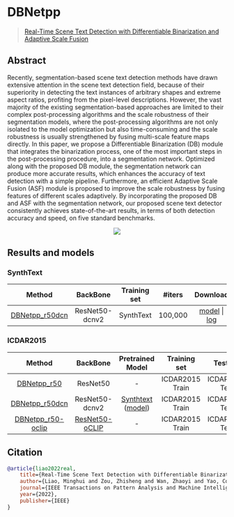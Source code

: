 # DBNetpp

> [Real-Time Scene Text Detection with Differentiable Binarization and Adaptive Scale Fusion](https://arxiv.org/abs/2202.10304)

<!-- [ALGORITHM] -->

## Abstract

Recently, segmentation-based scene text detection methods have drawn extensive attention in the scene text detection field, because of their superiority in detecting the text instances of arbitrary shapes and extreme aspect ratios, profiting from the pixel-level descriptions. However, the vast majority of the existing segmentation-based approaches are limited to their complex post-processing algorithms and the scale robustness of their segmentation models, where the post-processing algorithms are not only isolated to the model optimization but also time-consuming and the scale robustness is usually strengthened by fusing multi-scale feature maps directly. In this paper, we propose a Differentiable Binarization (DB) module that integrates the binarization process, one of the most important steps in the post-processing procedure, into a segmentation network. Optimized along with the proposed DB module, the segmentation network can produce more accurate results, which enhances the accuracy of text detection with a simple pipeline. Furthermore, an efficient Adaptive Scale Fusion (ASF) module is proposed to improve the scale robustness by fusing features of different scales adaptively. By incorporating the proposed DB and ASF with the segmentation network, our proposed scene text detector consistently achieves state-of-the-art results, in terms of both detection accuracy and speed, on five standard benchmarks.

<div align=center>
<img src="https://user-images.githubusercontent.com/45810070/166850828-f1e48c25-4a0f-429d-ae54-6997ed25c062.png"/>
</div>

## Results and models

### SynthText

|                                    Method                                     |    BackBone    | Training set | #iters  |                                     Download                                     | Batch Size |
| :---------------------------------------------------------------------------: | :------------: | :----------: | :-----: | :------------------------------------------------------------------------------: | :--------: |
| [DBNetpp_r50dcn](/configs/textdet/dbnetpp/dbnetpp_resnet50-dcnv2_fpnc_100k_synthtext.py) | ResNet50-dcnv2 |  SynthText   | 100,000 | [model](https://download.openmmlab.com/mmocr/textdet/dbnetpp/dbnetpp_resnet50-dcnv2_fpnc_100k_synthtext/dbnetpp_resnet50-dcnv2_fpnc_100k_synthtext-00f0a80b.pth) \| [log](https://download.openmmlab.com/mmocr/textdet/dbnetpp/dbnetpp_resnet50-dcnv2_fpnc_100k_synthtext/20221215_013531.log) |   1xb16    |

### ICDAR2015

|           Method            |           BackBone            |            Pretrained Model            |  Training set   |    Test set    | #epochs | Test size | Precision | Recall | Hmean  |            Download            | Batch Size |
| :-------------------------: | :---------------------------: | :------------------------------------: | :-------------: | :------------: | :-----: | :-------: | :-------: | :----: | :----: | :----------------------------: | :--------: |
| [DBNetpp_r50](/configs/textdet/dbnetpp/dbnetpp_resnet50_fpnc_1200e_icdar2015.py) |           ResNet50            |                   -                    | ICDAR2015 Train | ICDAR2015 Test |  1200   |   1024    |  0.9079   | 0.8209 | 0.8622 | [model](https://download.openmmlab.com/mmocr/textdet/dbnetpp/dbnetpp_resnet50_fpnc_1200e_icdar2015/dbnetpp_resnet50_fpnc_1200e_icdar2015_20221025_185550-013730aa.pth) \| [log](https://download.openmmlab.com/mmocr/textdet/dbnetpp/dbnetpp_resnet50_fpnc_1200e_icdar2015/20221025_185550.log) |   1xb16    |
| [DBNetpp_r50dcn](/configs/textdet/dbnetpp/dbnetpp_resnet50-dcnv2_fpnc_1200e_icdar2015.py) |        ResNet50-dcnv2         | [Synthtext](/configs/textdet/dbnetpp/dbnetpp_resnet50-dcnv2_fpnc_100k_synthtext.py) ([model](https://download.openmmlab.com/mmocr/textdet/dbnetpp/tmp_1.0_pretrain/dbnetpp_r50dcnv2_fpnc_100k_iter_synthtext-20220502-352fec8a.pth)) | ICDAR2015 Train | ICDAR2015 Test |  1200   |   1024    |  0.9116   | 0.8291 | 0.8684 | [model](https://download.openmmlab.com/mmocr/textdet/dbnetpp/dbnetpp_resnet50-dcnv2_fpnc_1200e_icdar2015/dbnetpp_resnet50-dcnv2_fpnc_1200e_icdar2015_20220829_230108-f289bd20.pth) \| [log](https://download.openmmlab.com/mmocr/textdet/dbnetpp/dbnetpp_resnet50-dcnv2_fpnc_1200e_icdar2015/20220829_230108.log) |   1xb16    |
| [DBNetpp_r50-oclip](/configs/textdet/dbnetpp/dbnetpp_resnet50-oclip_fpnc_1200e_icdar2015.py) | [ResNet50-oCLIP](https://download.openmmlab.com/mmocr/backbone/resnet50-oclip-7ba0c533.pth) |                   -                    | ICDAR2015 Train | ICDAR2015 Test |  1200   |   1024    |  0.9174   | 0.8609 | 0.8882 | [model](https://download.openmmlab.com/mmocr/textdet/dbnetpp/dbnetpp_resnet50-oclip_fpnc_1200e_icdar2015/dbnetpp_resnet50-oclip_fpnc_1200e_icdar2015_20221101_124139-4ecb39ac.pth) \| [log](https://download.openmmlab.com/mmocr/textdet/dbnetpp/dbnetpp_resnet50-oclip_fpnc_1200e_icdar2015/20221101_124139.log) |   1xb16    |

## Citation

```bibtex
@article{liao2022real,
    title={Real-Time Scene Text Detection with Differentiable Binarization and Adaptive Scale Fusion},
    author={Liao, Minghui and Zou, Zhisheng and Wan, Zhaoyi and Yao, Cong and Bai, Xiang},
    journal={IEEE Transactions on Pattern Analysis and Machine Intelligence},
    year={2022},
    publisher={IEEE}
}
```
